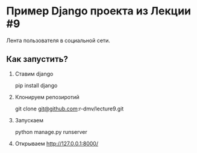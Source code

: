 Пример Django проекта из Лекции #9
==================================

Лента пользователя в социальной сети.


Как запустить?
--------------

1. Ставим django


    pip install django
    
    
2. Клонируем репозиротий


    git clone git@github.com:r-dmv/lecture9.git
    
   
    
3. Запускаем


    python manage.py runserver
    
    
4. Открываем http://127.0.0.1:8000/
